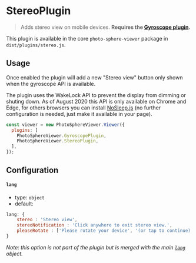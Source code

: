 # StereoPlugin

<ApiButton page="PSV.plugins.StereoPlugin.html"/>

> Adds stereo view on mobile devices. **Requires the [Gyroscope plugin](./plugin-gyroscope.md).**

This plugin is available in the core `photo-sphere-viewer` package in `dist/plugins/stereo.js`.


## Usage

Once enabled the plugin will add a new "Stereo view" button only shown when the gyroscope API is available.

The plugin uses the WakeLock API to prevent the display from dimming or shuting down. As of August 2020 this API is only available on Chrome and Edge, for others browsers you can install [NoSleep.js](http://richtr.github.io/NoSleep.js) (no further configuration is needed, just make it available in your page).

```js
const viewer = new PhotoSphereViewer.Viewer({
  plugins: [
    PhotoSphereViewer.GyroscopePlugin,
    PhotoSphereViewer.StereoPlugin,
  ],
});
```


## Configuration

#### `lang`
- type: `object`
- default:
```js
lang: {
    stereo : 'Stereo view',
    stereoNotification : 'Click anywhere to exit stereo view.',
    pleaseRotate : ['Please rotate your device', '(or tap to continue)'],
}
```

_Note: this option is not part of the plugin but is merged with the main [`lang`](../guide/config.md#lang) object._
